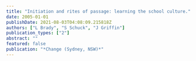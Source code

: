 ```yaml
---
title: "Initiation and rites of passage: learning the school culture."
date: 2005-01-01
publishDate: 2021-08-03T04:08:09.215818Z
authors: ["L Brady", "S Schuck", "J Griffin"]
publication_types: ["2"]
abstract: ""
featured: false
publication: "*Change (Sydney, NSW)*"
---
```


